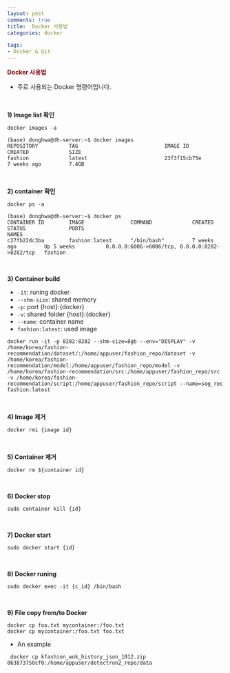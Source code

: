 ```yaml
---
layout: post
comments: true
title:  Docker 사용법
categories: docker

tags:
- Docker & Git
---
```


**<span style='color:DarkRed'>Docker 사용법</span>**

- 주로 사용되는 Docker 명령어입니다.

<br>

**1) Image list 확인**

```
docker images -a
```
```
(base) donghwa@dh-server:~$ docker images
REPOSITORY          TAG                            IMAGE ID            CREATED             SIZE
fashion             latest                         23f3f15cb75e        7 weeks ago         7.4GB
```
<br>

**2) container 확인**

```
docker ps -a
```

```
(base) donghwa@dh-server:~$ docker ps
CONTAINER ID        IMAGE               COMMAND             CREATED             STATUS              PORTS                                            NAMES
c27fb22dc3ba        fashion:latest      "/bin/bash"         7 weeks ago         Up 5 weeks          0.0.0.0:6006->6006/tcp, 0.0.0.0:8282->8282/tcp   fashion
```

<br>

**3) Container build**
- `-it`: runing docker
- `--shm-size`: shared memory
- `-p`: port {host}:{docker}
- `-v`: shared folder {host}:{docker}
- `--name`: container name
- `fashion:latest`: used image

```
docker run -it -p 8282:8282 --shm-size=8gb --env="DISPLAY" -v /home/korea/fashion-recommendation/dataset/:/home/appuser/fashion_repo/dataset -v /home/korea/fashion-recommendation/model:/home/appuser/fashion_repo/model -v /home/korea/fashion-recommendation/src:/home/appuser/fashion_repo/src -v /home/korea/fashion-recommendation/script:/home/appuser/fashion_repo/script --name=seg_rec fashion:latest
```



<br>


**4) Image 제거**

```
docker rmi {image id}
```

<br>

**5) Container 제거**

```
docker rm ${container id}
```

<br>

**6) Docker stop**

```
sudo container kill {id}
```

<br>

**7) Docker start**

```
sudo docker start {id}
```

<br>

**8) Docker runing**

```
sudo docker exec -it {c_id} /bin/bash
```

<br>

**9) File copy from/to Docker**

```
docker cp foo.txt mycontainer:/foo.txt
docker cp mycontainer:/foo.txt foo.txt
```

- An example

```
 docker cp kfashion_wok_history_json_1012.zip 063873750cf0:/home/appuser/detectron2_repo/data
```

